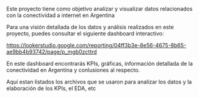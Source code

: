 Este proyecto tiene como objetivo analizar y visualizar datos relacionados con la conectividad a internet en Argentina

Para una visión detallada de los datos y análisis realizados en este proyecto, puedes consultar el siguiente dashboard interactivo:

https://lookerstudio.google.com/reporting/04ff3b3e-8e56-4675-8b65-ae9bb4b93742/page/p_mgb0zcttrd

En este dashboard encontrarás KPIs, gráficas, información detallada de la conectividad en Argentina y conlusiones al respecto.

Aquí estan listados los archivos que se usaron para analizar los datos y la elaboración de los KPIs, el EDA, etc
